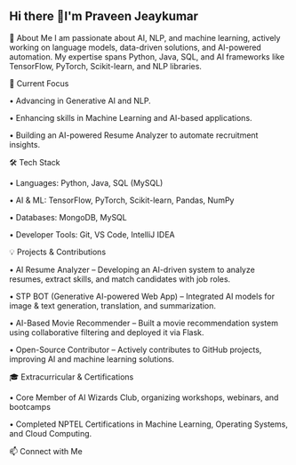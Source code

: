 ## Hi there 👋I'm Praveen Jeaykumar

🚀 About Me
I am passionate about AI, NLP, and machine learning, actively working on language models, data-driven solutions, and AI-powered automation. 
My expertise spans Python, Java, SQL, and AI frameworks like TensorFlow, PyTorch, Scikit-learn, and NLP libraries.

🔭 Current Focus

•	Advancing in Generative AI and NLP.

•	Enhancing skills in Machine Learning and AI-based applications.

•	Building an AI-powered Resume Analyzer to automate recruitment insights.

🛠️ Tech Stack

•	Languages: Python, Java, SQL (MySQL)

•	AI & ML: TensorFlow, PyTorch, Scikit-learn, Pandas, NumPy

•	Databases: MongoDB, MySQL

•	Developer Tools: Git, VS Code, IntelliJ IDEA

💡 Projects & Contributions

•	AI Resume Analyzer – Developing an AI-driven system to analyze resumes, extract skills, and match candidates with job roles.

•	STP BOT (Generative AI-powered Web App) – Integrated AI models for image & text generation, translation, and summarization.

•	AI-Based Movie Recommender – Built a movie recommendation system using collaborative filtering and deployed it via Flask.

•	Open-Source Contributor – Actively contributes to GitHub projects, improving AI and machine learning solutions.


🎓 Extracurricular & Certifications

•	Core Member of AI Wizards Club, organizing workshops, webinars, and bootcamps

•	Completed NPTEL Certifications in Machine Learning, Operating Systems, and Cloud Computing.

📫 Connect with Me

[GitHub]: github.com/praveenjeya77

[Email]: mclightning79@gmail.com

[LinkedIn]: linkedin.com/in/praveenjeyakumar

    
